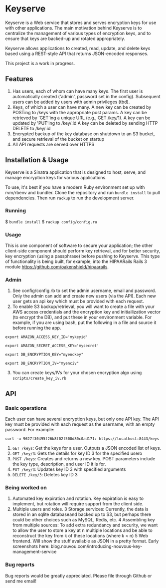 Keyserve
========

Keyserve is a Web service that stores and serves encryption keys for use
with other applications. The main motivation behind Keyserve is to
centralize the management of various types of encryption keys, and to
ensure that keys are backed-up and rotated appropriately.

Keyserve allows applications to created, read, update, and delete keys
based using a REST-style API that returns JSON-encoded responses. 

This project is a work in progress.

Features
--------

1. Has users, each of whom can have many keys. The first user is
automatically created ('admin', password set in the config). Subsequent
users can be added by users with admin privileges (tbd).
2. Keys, of which a user can have many. 
    A new key can be created by POSTing to /keys with the appropriate
    post params. 
    A key can be retrieved by 'GET'ing a unique URL (e.g., GET /key/1).
    A key can be updated by 'PUT'ing to /key/:id
    A key can be deleted by sending HTTP DELETE to /key/:id
3. Encrypted backup of the key database on shutdown to an S3 bucket, and
secure retrieval of the bucket on startup
4. All API requests are served over HTTPS

Installation & Usage
--------------------

Keyserve is a Sinatra application that is designed to host, serve, and
manage encryption keys for various applications. 

To use, it's best if you have a modern Ruby environment set up with
rvm/rbenv and bundler. Clone the repository and run `bundle install` to
pull dependencies. Then run `rackup` to run the development server.

### Running
$ `bundle install`
$ `rackup config/config.ru`

### Usage

This is one component of software to secure your application; the other
client-side component should perform key retrieval, and for better
security, key encryption (using a passphrase) before pushing to
Keyserve. This type of functionality is being built, for example, into
the HIPAARails Rails 3 module https://github.com/oakenshield/hipaarails.

### Admin
1. See config/config.rb to set the admin username, email and password.
Only the admin can add and create new users (via the API). Each new user
gets an api key which must be provided with each request. 
2. To enable S3 backup/retrieval, you will want to create a file with
your AWS access credentials and the encryption key and initiailization
vector (to encrypt the DB), and put these in your environment variable.
For example, if you are using bash, put the following in a file and
source it before running the app. 

`export AMAZON_ACCESS_KEY_ID='mykeyid'`

`export AMAZON_SECRET_ACCESS_KEY='mysecret'`

`export DB_ENCRYPTION_KEY="myenckey"`

`export DB_ENCRYPTION_IV="myenciv"`

3. You can create keys/IVs for your chosen encryption algo using
`scripts/create_key_iv.rb`

API
---

### Basic operations

Each user can have several encryption keys, but only one API key. The
API key must be provided with each request as the username, with an
empty password. For example: 

`curl -u 9627f30495f26b8f02f500d80c0ad171: https://localhost:8443/keys`

1. `GET /keys`: Get the keys for a user. Outputs a JSON encoded list of keys.
2. `GET /key/3`: Gets the details for key ID 3 for the specified usero
3. `POST /keys`: Creates and returns a new key. POST parameters include
the key type, description, and user ID it is for. 
4. `PUT /key/3`: Updates key ID 3 with specified arguments
5. `DELETE /key/3`: Deletes key ID 3

### Being worked on

1. Automated key expiration and rotation. Key expiration is easy to implement, but rotation will require support from the client side.
2. Multiple users and roles. 
3 Storage services: Currently, the data is stored in an sqlite databaseand backed up to S3, but perhaps there could be other choices such as
MySQL, Redis, etc. 
4 Assembling key from multiple sources: To add extra redundancy and security, we want to allow the user to store a key at n multiple locations
and be able to reconstruct the key from k of these locations (where k < n)
5 Web frontend. Will show the stuff available as JSON in a pretty format. Early screenshots here: blog.nouvou.com/introducing-nouvous-key-management-service


### Bug reports

Bug reports would be greatly appreciated. Please file through Github or send me email!
